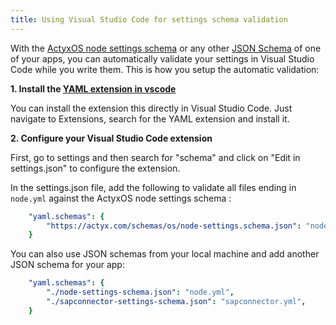 ```yaml
---
title: Using Visual Studio Code for settings schema validation
---
```


With the [ActyxOS node settings schema](https://actyx.com/schemas/os/node-settings.schema.json) or any other [JSON Schema](https://json-schema.org/) of one of your apps, you can automatically validate your settings in Visual Studio Code while you write them. This is how you setup the automatic validation:

**1. Install the [YAML extension in vscode](https://marketplace.visualstudio.com/items?itemName=redhat.vscode-yaml)**

You can install the extension this directly in Visual Studio Code. Just navigate to Extensions, search for the YAML extension and install it.

**2. Configure your Visual Studio Code extension**

First, go to settings and then search for "schema" and click on "Edit in settings.json" to configure the extension.

In the settings.json file, add the following to validate all files ending in `node.yml` against the ActyxOS node settings schema :

```yaml
    "yaml.schemas": {
        "https://actyx.com/schemas/os/node-settings.schema.json": "node.yml",
    }
```

You can also use JSON schemas from your local machine and add another JSON schema for your app:

```yaml
    "yaml.schemas": {
        "./node-settings-schema.json": "node.yml",
        "./sapconnector-settings-schema.json": "sapconnector.yml",
    }
```